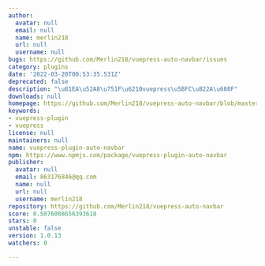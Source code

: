 ```yaml
---
author:
  avatar: null
  email: null
  name: merlin218
  url: null
  username: null
bugs: https://github.com/Merlin218/vuepress-auto-navbar/issues
category: plugins
date: '2022-03-20T00:53:35.531Z'
deprecated: false
description: "\u81EA\u52A8\u751F\u6210vuepress\u5BFC\u822A\u680F"
downloads: null
homepage: https://github.com/Merlin218/vuepress-auto-navbar/blob/master/README.md
keywords:
- vuepress-plugin
- vuepress
license: null
maintainers: null
name: vuepress-plugin-auto-navbar
npm: https://www.npmjs.com/package/vuepress-plugin-auto-navbar
publisher:
  avatar: null
  email: 863176846@qq.com
  name: null
  url: null
  username: merlin218
repository: https://github.com/Merlin218/vuepress-auto-navbar
score: 0.5076008656393618
stars: 0
unstable: false
version: 1.0.13
watchers: 0

---
```


